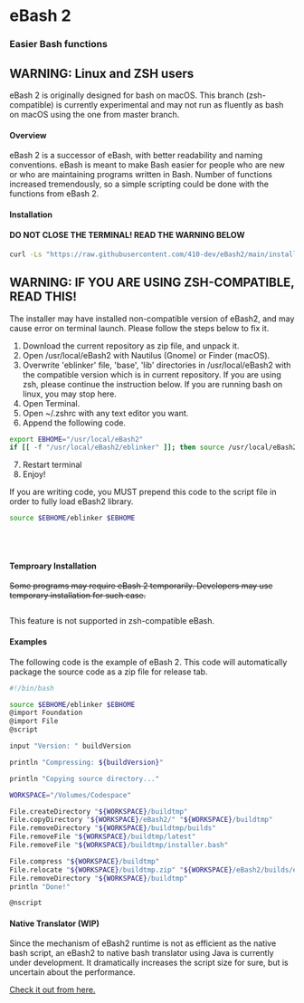 # eBash 2

### Easier Bash functions

## WARNING: Linux and ZSH users
eBash 2 is originally designed for bash on macOS. This branch (zsh-compatible) is currently experimental and may not run as fluently as bash on macOS using the one from master branch.


#### Overview

eBash 2 is a successor of eBash, with better readability and naming conventions. eBash is meant to make Bash easier for people who are new or who are maintaining programs written in Bash. Number of functions increased tremendously, so a simple scripting could be done with the functions from eBash 2.


#### Installation
#### DO NOT CLOSE THE TERMINAL! READ THE WARNING BELOW
```bash 
curl -Ls "https://raw.githubusercontent.com/410-dev/eBash2/main/installer.bash" -o "/tmp/installer.bash"; chmod +x /tmp/installer.bash; /bin/bash /tmp/installer.bash latest
```

## WARNING: IF YOU ARE USING ZSH-COMPATIBLE, READ THIS!

The installer may have installed non-compatible version of eBash2, and may cause error on terminal launch. Please follow the steps below to fix it.

1. Download the current repository as zip file, and unpack it.
2. Open /usr/local/eBash2 with Nautilus (Gnome) or Finder (macOS).
3. Overwrite 'eblinker' file, 'base', 'lib' directories in /usr/local/eBash2 with the compatible version which is in current repository. If you are using zsh, please continue the instruction below. If you are running bash on linux, you may stop here.
4. Open Terminal.
5. Open ~/.zshrc with any text editor you want.
6. Append the following code.
```bash
export EBHOME="/usr/local/eBash2"
if [[ -f "/usr/local/eBash2/eblinker" ]]; then source /usr/local/eBash2/eblinker; fi
```
7. Restart terminal
8. Enjoy!

If you are writing code, you MUST prepend this code to the script file in order to fully load eBash2 library.
```bash
source $EBHOME/eblinker $EBHOME
```


<br>
<br>

#### Temproary Installation

~~Some programs may require eBash 2 temporarily. Developers may use temporary installation for such case.~~

```bash 
```
This feature is not supported in zsh-compatible eBash.


#### Examples

The following code is the example of eBash 2. This code will automatically package the source code as a zip file for release tab.

```bash
#!/bin/bash

source $EBHOME/eblinker $EBHOME
@import Foundation
@import File
@script

input "Version: " buildVersion

println "Compressing: ${buildVersion}"

println "Copying source directory..."

WORKSPACE="/Volumes/Codespace"

File.createDirectory "${WORKSPACE}/buildtmp"
File.copyDirectory "${WORKSPACE}/eBash2/" "${WORKSPACE}/buildtmp"
File.removeDirectory "${WORKSPACE}/buildtmp/builds"
File.removeFile "${WORKSPACE}/buildtmp/latest"
File.removeFile "${WORKSPACE}/buildtmp/installer.bash"

File.compress "${WORKSPACE}/buildtmp"
File.relocate "${WORKSPACE}/buildtmp.zip" "${WORKSPACE}/eBash2/builds/eBash2-${buildVersion}.zip"
File.removeDirectory "${WORKSPACE}/buildtmp"
println "Done!"

@nscript

```


#### Native Translator (WIP)

Since the mechanism of eBash2 runtime is not as efficient as the native bash script, an eBash2 to native bash translator using Java is currently under development.
It dramatically increases the script size for sure, but is uncertain about the performance.

[Check it out from here.](https://github.com/410-dev/eBash2-translator)


